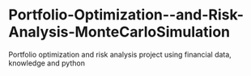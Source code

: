 # Portfolio-Optimization--and-Risk-Analysis-MonteCarloSimulation
Portfolio optimization and risk analysis project using financial data, knowledge and python
